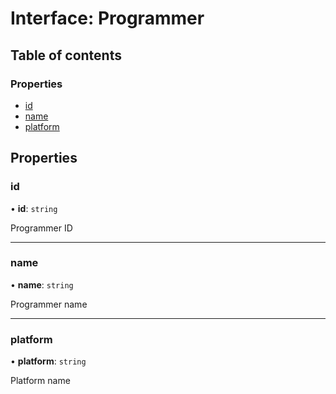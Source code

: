 # Interface: Programmer

## Table of contents

### Properties

- [id](Programmer.md#id)
- [name](Programmer.md#name)
- [platform](Programmer.md#platform)

## Properties

### id

• **id**: `string`

Programmer ID

---

### name

• **name**: `string`

Programmer name

---

### platform

• **platform**: `string`

Platform name
